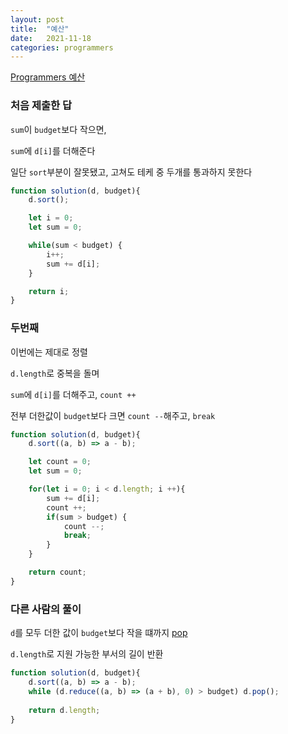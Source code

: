 ```yaml
---
layout: post
title:  "예산"
date:   2021-11-18
categories: programmers
---
```

[Programmers 예산](https://programmers.co.kr/learn/courses/30/lessons/12982?language=javascript)

### 처음 제출한 답

`sum`이 `budget`보다 작으면, 

`sum`에 `d[i]`를 더해준다

일단 `sort`부분이 잘못됐고, 고쳐도 테케 중 두개를 통과하지 못한다

```js
function solution(d, budget){
    d.sort();

    let i = 0;
    let sum = 0;

    while(sum < budget) {
        i++;
        sum += d[i];
    }

    return i;
}

```

### 두번째

이번에는 제대로 정렬

`d.length`로 중복을 돌며

`sum`에 `d[i]`를 더해주고, `count ++`

전부 더한값이 `budget`보다 크면 `count --`해주고, `break`

```js
function solution(d, budget){
    d.sort((a, b) => a - b);

    let count = 0;
    let sum = 0;

    for(let i = 0; i < d.length; i ++){
        sum += d[i];
        count ++;
        if(sum > budget) {
            count --;
            break;
        }
    }

    return count;
}
```

### 다른 사람의 풀이

`d`를 모두 더한 값이 `budget`보다 작을 떄까지 [pop](https://developer.mozilla.org/ko/docs/Web/JavaScript/Reference/Global_Objects/Array/pop)

`d.length`로 지원 가능한 부서의 길이 반환

```js
function solution(d, budget){
    d.sort((a, b) => a - b);
    while (d.reduce((a, b) => (a + b), 0) > budget) d.pop();
    
    return d.length;
}
```